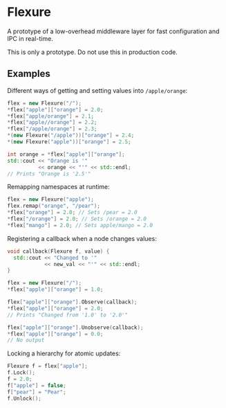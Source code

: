 Flexure
=======

A prototype of a low-overhead middleware layer for fast configuration
and IPC in real-time.

This is only a prototype.  Do not use this in production code.

Examples
--------

Different ways of getting and setting values into ``/apple/orange``:
```c++
flex = new Flexure("/");
*flex["apple"]["orange"] = 2.0;
*flex["apple/orange"] = 2.1;
*flex["apple//orange"] = 2.2;
*flex["/apple/orange"] = 2.3;
*(new Flexure("/apple"))["orange"] = 2.4;
*(new Flexure("apple"))["orange"] = 2.5;

int orange = *flex["apple"]["orange"];
std::cout << "Orange is '"
          << orange << "'" << std::endl;
// Prints "Orange is '2.5'"
```

Remapping namespaces at runtime:
```c++
flex = new Flexure("apple");
flex.remap("orange", "/pear");
*flex["orange"] = 2.0; // Sets /pear = 2.0
*flex["/orange"] = 2.0; // Sets /orange = 2.0
*flex["mango"] = 2.0; // Sets apple/mango = 2.0
```

Registering a callback when a node changes values:
```c++
void callback(Flexure f, value) {
  std::cout << "Changed to '" 
            << new_val << "'" << std::endl;
}

flex = new Flexure("/");
*flex["apple"]["orange"] = 1.0;

flex["apple"]["orange"].Observe(callback);
*flex["apple"]["orange"] = 2.0;
// Prints "Changed from '1.0' to '2.0'"

flex["apple"]["orange"].Unobserve(callback);
*flex["apple"]["orange"] = 0.0;
// No output
```

Locking a hierarchy for atomic updates:
```c++
Flexure f = flex["apple"];
f.Lock();
f = 2.0;
f["apple"] = false;
f["pear"] = "Pear";
f.Unlock();
```